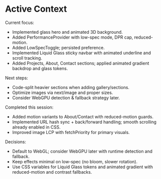 # Active Context

Current focus:
- Implemented glass hero and animated 3D background.
- Added PerformanceProvider with low-spec mode, DPR cap, reduced-motion.
- Added LowSpecToggle; persisted preference.
- Implemented Liquid Glass sticky navbar with animated underline and scroll tracking.
- Added Projects, About, Contact sections; applied animated gradient backdrop and glass tokens.

Next steps:
- Code-split heavier sections when adding gallery/sections.
- Optimize images via next/image and proper sizes.
- Consider WebGPU detection & fallback strategy later.

Completed this session:
- Added motion variants to About/Contact with reduced-motion guards.
- Implemented URL hash sync + back/forward handling; smooth scrolling already enabled in CSS.
- Improved image LCP with fetchPriority for primary visuals.

Decisions:
- Default to WebGL; consider WebGPU later with runtime detection and fallback.
- Keep effects minimal on low-spec (no bloom, slower rotation).
 - Use CSS variables for Liquid Glass tokens and animated gradient with reduced-motion and contrast fallbacks.
